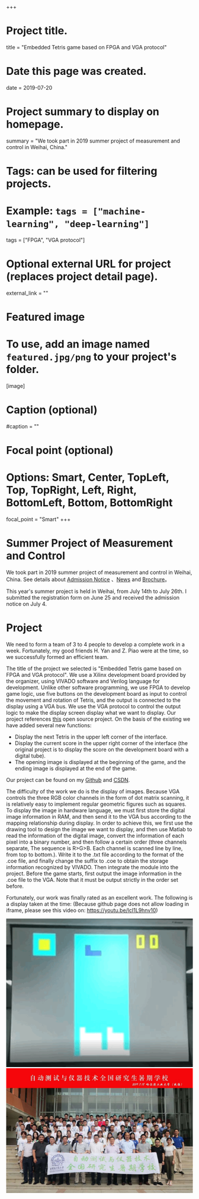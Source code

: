 +++
# Project title.
title = "Embedded Tetris game based on FPGA and VGA protocol"

# Date this page was created.
date = 2019-07-20

# Project summary to display on homepage.
summary = "We took part in 2019 summer project of measurement and control in Weihai, China."

# Tags: can be used for filtering projects.
# Example: `tags = ["machine-learning", "deep-learning"]`
tags = ["FPGA", "VGA protocol"]

# Optional external URL for project (replaces project detail page).
external_link = ""

# Featured image
# To use, add an image named `featured.jpg/png` to your project's folder. 
[image]
  # Caption (optional)
  #caption = ""

  # Focal point (optional)
  # Options: Smart, Center, TopLeft, Top, TopRight, Left, Right, BottomLeft, Bottom, BottomRight
  focal_point = "Smart"
+++

# Summer Project of Measurement and Control
    
We took part in 2019 summer project of measurement and control in Weihai, China. See details about [Admission Notice](http://tce.hit.edu.cn/news/1488) 、[News](https://www.hitwh.edu.cn/2019/0715/c1307a110158/page.htm) and [Brochure](https://a.eqxiu.com/s/CEA14EuC?eqrcode=1&share_level=5&from_user=202004275378cf24&from_id=8f96cfe4-c&share_time=1587953016799&from=timeline&isappinstalled=0)。

This year's summer project is held in Weihai, from July 14th to July 26th.  I submitted the registration form on June 25 and received the admission notice on July 4.

# Project

We need to form a team of 3 to 4 people to develop a complete work in a week.  Fortunately, my good friends H. Yan and Z. Piao were at the time, so we successfully formed an efficient team.

The title of the project we selected is "Embedded Tetris game based on FPGA and VGA protocol". We use a Xilinx development board provided by the organizer, using VIVADO software and Verilog language for development. Unlike other software programming, we use FPGA to develop game logic, use five buttons on the development board as input to control the movement and rotation of Tetris, and the output is connected to the display using a VGA bus.  We use the VGA protocol to control the output logic to make the display screen display what we want to display. Our project references [this](https://github.com/rfotino/verilog-tetris) open source project. On the basis of the existing we have added several new functions:
* Display the next Tetris in the upper left corner of the interface.
* Display the current score in the upper right corner of the interface (the original project is to display the score on the development board with a digital tube).
* The opening image is displayed at the beginning of the game, and the ending image is displayed at the end of the game.

Our project can be found on my [Github](https://github.com/ZPinjun/Tetris-base-on-FPGA-VGA) and [CSDN](https://download.csdn.net/download/qq_39065549/12168594).

The difficulty of the work we do is the display of images.  Because VGA controls the three RGB color channels in the form of dot matrix scanning, it is relatively easy to implement regular geometric figures such as squares.  To display the image in hardware language, we must first store the digital image information in RAM, and then send it to the VGA bus according to the mapping relationship during display.  In order to achieve this, we first use the drawing tool to design the image we want to display, and then use Matlab to read the information of the digital image, convert the information of each pixel into a binary number, and then follow a certain order (three channels separate,  The sequence is R>G>B. Each channel is scanned line by line, from top to bottom.). Write it to the .txt file according to the format of the .coe file, and finally change the suffix to .coe to obtain the storage information recognized by VIVADO. Then integrate the module into the project. Before the game starts, first output the image information in the .coe file to the VGA. Note that it must be output strictly in the order set before.

Fortunately, our work was finally rated as an excellent work. The following is a display taken at the time:
(Because github page does not allow loading in iframe, please see this video on: https://youtu.be/lcI1L9hnv10)

![fig](fig1.png)
![fig](fig2.jpg)